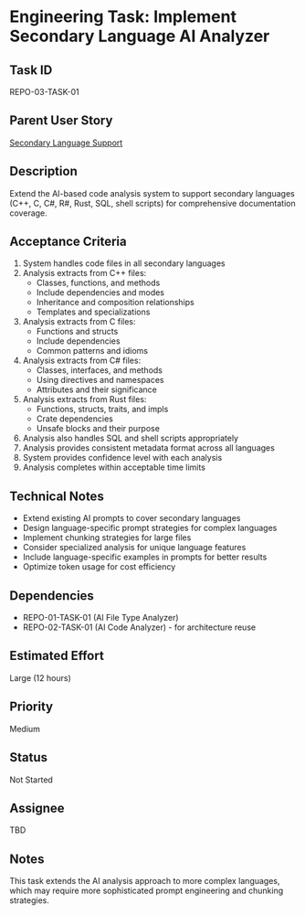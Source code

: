 # Engineering Task: Implement Secondary Language AI Analyzer

## Task ID
REPO-03-TASK-01

## Parent User Story
[Secondary Language Support](../03-language-support-secondary.md)

## Description
Extend the AI-based code analysis system to support secondary languages (C++, C, C#, R#, Rust, SQL, shell scripts) for comprehensive documentation coverage.

## Acceptance Criteria
1. System handles code files in all secondary languages
2. Analysis extracts from C++ files:
   - Classes, functions, and methods
   - Include dependencies and modes
   - Inheritance and composition relationships
   - Templates and specializations
3. Analysis extracts from C files:
   - Functions and structs
   - Include dependencies
   - Common patterns and idioms
4. Analysis extracts from C# files:
   - Classes, interfaces, and methods
   - Using directives and namespaces
   - Attributes and their significance
5. Analysis extracts from Rust files:
   - Functions, structs, traits, and impls
   - Crate dependencies
   - Unsafe blocks and their purpose
6. Analysis also handles SQL and shell scripts appropriately
7. Analysis provides consistent metadata format across all languages
8. System provides confidence level with each analysis
9. Analysis completes within acceptable time limits

## Technical Notes
- Extend existing AI prompts to cover secondary languages
- Design language-specific prompt strategies for complex languages
- Implement chunking strategies for large files
- Consider specialized analysis for unique language features
- Include language-specific examples in prompts for better results
- Optimize token usage for cost efficiency

## Dependencies
- REPO-01-TASK-01 (AI File Type Analyzer)
- REPO-02-TASK-01 (AI Code Analyzer) - for architecture reuse

## Estimated Effort
Large (12 hours)

## Priority
Medium

## Status
Not Started

## Assignee
TBD

## Notes
This task extends the AI analysis approach to more complex languages, which may require more sophisticated prompt engineering and chunking strategies.